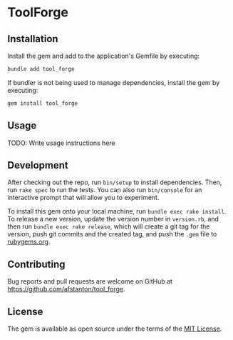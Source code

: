 # ToolForge

## Installation

Install the gem and add to the application's Gemfile by executing:

```bash
bundle add tool_forge
```

If bundler is not being used to manage dependencies, install the gem by executing:

```bash
gem install tool_forge
```

## Usage

TODO: Write usage instructions here

## Development

After checking out the repo, run `bin/setup` to install dependencies. Then, run `rake spec` to run the tests. You can also run `bin/console` for an interactive prompt that will allow you to experiment.

To install this gem onto your local machine, run `bundle exec rake install`. To release a new version, update the version number in `version.rb`, and then run `bundle exec rake release`, which will create a git tag for the version, push git commits and the created tag, and push the `.gem` file to [rubygems.org](https://rubygems.org).

## Contributing

Bug reports and pull requests are welcome on GitHub at https://github.com/afstanton/tool_forge.

## License

The gem is available as open source under the terms of the [MIT License](https://opensource.org/licenses/MIT).
